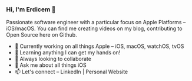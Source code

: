 ### Hi, I'm Erdicem 👋

Passionate software engineer with a particular focus on Apple Platforms – iOS/macOS. You can find me creating videos on my blog, contributing to Open Source here on Github.

* 🔭 Currently working on all things Apple – iOS, macOS, watchOS, tvOS
* 🌱 Learning anything I can get my hands on!
* 👯 Always looking to collaborate
* 💬 Ask me about all things iOS
* 📫 Let's connect – LinkedIn | Personal Website


